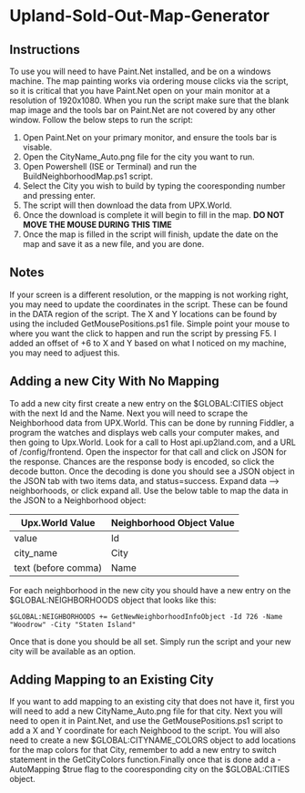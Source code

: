 # Upland-Sold-Out-Map-Generator

## Instructions

To use you will need to have Paint.Net installed, and be on a windows machine. The map painting works via ordering mouse clicks via the script, so it is critical that you have Paint.Net open on your main monitor at a resolution of 1920x1080. When you run the script make sure that the blank map image and the tools bar on Paint.Net are not covered by any other window. Follow the below steps to run the script:

1. Open Paint.Net on your primary monitor, and ensure the tools bar is visable.
2. Open the CityName_Auto.png file for the city you want to run.
3. Open Powershell (ISE or Terminal) and run the BuildNeighborhoodMap.ps1 script.
4. Select the City you wish to build by typing the cooresponding number and pressing enter.
5. The script will then download the data from UPX.World.
6. Once the download is complete it will begin to fill in the map. **DO NOT MOVE THE MOUSE DURING THIS TIME**
7. Once the map is filled in the script will finish, update the date on the map and save it as a new file, and you are done.

## Notes

If your screen is a different resolution, or the mapping is not working right, you may need to update the coordinates in the script. These can be found in the DATA region of the script. The X and Y locations can be found by using the included GetMousePositions.ps1 file. Simple point your mouse to where you want the click to happen and run the script by pressing F5. I added an offset of +6 to X and Y based on what I noticed on my machine, you may need to adjuest this.

## Adding a new City With No Mapping

To add a new city first create a new entry on the $GLOBAL:CITIES object with the next Id and the Name. Next you will need to scrape the Neighborhood data from UPX.World. This can be done by running Fiddler, a program the watches and displays web calls your computer makes, and then going to Upx.World. Look for a call to Host api.up2land.com, and a URL of /config/frontend. Open the inspector for that call and click on JSON for the response. Chances are the response body is encoded, so click the decode button. Once the decoding is done you should see a JSON object in the JSON tab with two items data, and status=success. Expand data --> neighborhoods, or click expand all. Use the below table to map the data in the JSON to a Neighborhood object:

| Upx.World Value | Neighborhood Object Value |
|-|-|
| value | Id |
| city_name | City |
| text (before comma) | Name |

For each neighborhood in the new city you should have a new entry on the $GLOBAL:NEIGHBORHOODS object that looks like this:

```
$GLOBAL:NEIGHBORHOODS += GetNewNeighborhoodInfoObject -Id 726 -Name "Woodrow" -City "Staten Island"
```

Once that is done you should be all set. Simply run the script and your new city will be available as an option.

## Adding Mapping to an Existing City

If you want to add mapping to an existing city that does not have it, first you will need to add a new CityName_Auto.png file for that city. Next you will need to open it in Paint.Net, and use the GetMousePositions.ps1 script to add a X and Y coordinate for each Neighbood to the script. You will also need to create a new $GLOBAL:CITYNAME_COLORS object to add locations for the map colors for that City, remember to add a new entry to switch statement in the GetCityColors function.Finally once that is done add a -AutoMapping $true flag to the cooresponding city on the $GLOBAL:CITIES object.
